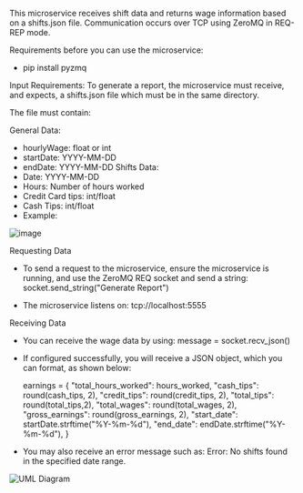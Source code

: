 This microservice receives shift data and returns wage information based on a shifts.json file. Communication occurs over TCP using ZeroMQ in REQ-REP mode.

Requirements before you can use the microservice:
- pip install pyzmq

Input Requirements:
To generate a report, the microservice must receive, and expects, a shifts.json file which must be in the same directory. 

The file must contain:

General Data:
- hourlyWage: float or int
- startDate: YYYY-MM-DD
- endDate: YYYY-MM-DD
Shifts Data:
- Date: YYYY-MM-DD
- Hours: Number of hours worked
- Credit Card tips: int/float
- Cash Tips: int/float 
- Example:

![image](https://github.com/user-attachments/assets/b38ece32-9dcf-48b8-b50a-27f04589e171)

Requesting Data
- To send a request to the microservice, ensure the microservice is running, and use the ZeroMQ REQ socket and send a string:
      socket.send_string("Generate Report")

- The microservice listens on: tcp://localhost:5555

Receiving Data
- You can receive the wage data by using: 
      message = socket.recv_json()

- If configured successfully, you will receive a JSON object, which you can format, as shown below:

    earnings = {
        "total_hours_worked": hours_worked,
        "cash_tips": round(cash_tips, 2),
        "credit_tips": round(credit_tips, 2),
        "total_tips": round(total_tips,2),
        "total_wages": round(total_wages, 2),
        "gross_earnings": round(gross_earnings, 2),
        "start_date": startDate.strftime("%Y-%m-%d"),
        "end_date": endDate.strftime("%Y-%m-%d"),
    }          

- You may also receive an error message such as:
      Error: No shifts found in the specified date range.



![UML Diagram](https://github.com/user-attachments/assets/e2a57502-d60d-4314-9749-6c624719bbdc)


